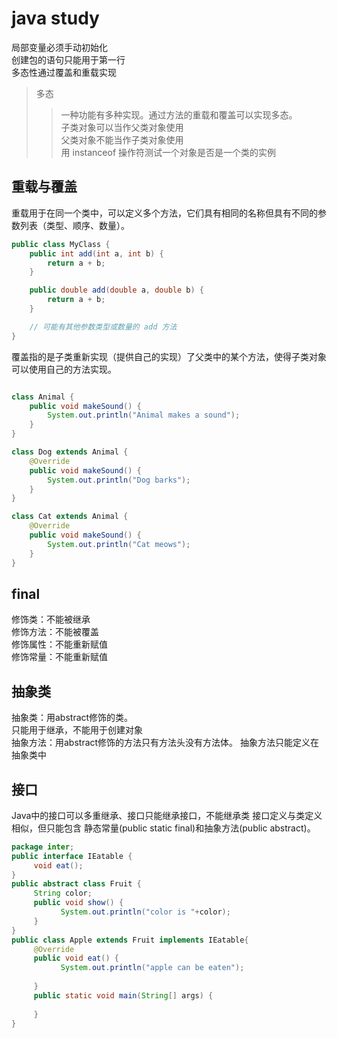 # java study  

局部变量必须手动初始化  
创建包的语句只能用于第一行  
多态性通过覆盖和重载实现  
>多态
>>一种功能有多种实现。通过方法的重载和覆盖可以实现多态。  
>>子类对象可以当作父类对象使用  
>>父类对象不能当作子类对象使用  
>>用 instanceof 操作符测试一个对象是否是一个类的实例  

## 重载与覆盖

重载用于在同一个类中，可以定义多个方法，它们具有相同的名称但具有不同的参数列表（类型、顺序、数量）。  

```java  
public class MyClass {
    public int add(int a, int b) {
        return a + b;
    }

    public double add(double a, double b) {
        return a + b;
    }

    // 可能有其他参数类型或数量的 add 方法
}
```  

覆盖指的是子类重新实现（提供自己的实现）了父类中的某个方法，使得子类对象可以使用自己的方法实现。  

```java

class Animal {
    public void makeSound() {
        System.out.println("Animal makes a sound");
    }
}

class Dog extends Animal {
    @Override
    public void makeSound() {
        System.out.println("Dog barks");
    }
}

class Cat extends Animal {
    @Override
    public void makeSound() {
        System.out.println("Cat meows");
    }
}
```  

## final

修饰类：不能被继承  
修饰方法：不能被覆盖  
修饰属性：不能重新赋值  
修饰常量：不能重新赋值  

## 抽象类

抽象类：用abstract修饰的类。  
只能用于继承，不能用于创建对象  
抽象方法：用abstract修饰的方法只有方法头没有方法体。
抽象方法只能定义在抽象类中  

## 接口  

Java中的接口可以多重继承、接口只能继承接口，不能继承类
接口定义与类定义相似，但只能包含 静态常量(public static final)和抽象方法(public abstract)。  

```java
package inter;
public interface IEatable {
     void eat();
}
public abstract class Fruit {
     String color;
     public void show() {
           System.out.println("color is "+color);
     }
}
public class Apple extends Fruit implements IEatable{
     @Override
     public void eat() {
           System.out.println("apple can be eaten");
           
     }
     public static void main(String[] args) {
          
     }
}
```
